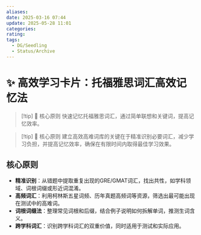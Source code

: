 ```yaml
---
aliases: 
date: 2025-03-16 07:44
update: 2025-05-28 11:01
categories: 
rating: 
tags:
  - DG/Seedling
  - Status/Archive
---
```


# ✨ 高效学习卡片：托福雅思词汇高效记忆法

> [!tip] 🌱 核心原则
> 快速记忆托福雅思词汇，通过简单联想和关键词，提高记忆效率。


> [!tip] 🌱 核心原则
> 建立高效高难词库的关键在于精准识别必要词汇，减少学习负担，并提高记忆效率，确保在有限时间内取得最佳学习效果。

## 核心原则

- **精准识别**：从错题中提取重复出现的GRE/GMAT词汇，找出共性，如学科领域、词根词缀或形近词混淆。
- **高频词汇**：利用柯林斯五星词频、历年真题高频词等资源，筛选出最可能出现在测试中的高难词。
- **词根词缀法**：整理常见词根和后缀，结合例子说明如何拆解单词，推测生词含义。
- **跨学科词汇**：识别跨学科词汇的双重价值，同时适用于测试和实际应用。


